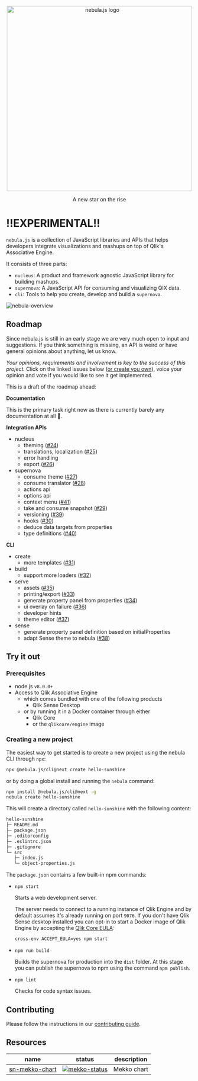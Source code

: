 <p align="center">
  <img width="500" src="./docs/assets/logos/nebula.png" alt="nebula.js logo" />
</p>
<p align="center">A new star on the rise</p>

# !!EXPERIMENTAL!!

`nebula.js` is a collection of JavaScript libraries and APIs that helps developers integrate visualizations and mashups on top of Qlik's Associative Engine.

It consists of three parts:

- `nucleus`: A product and framework agnostic JavaScript library for building mashups.
- `supernova`: A JavaScript API for consuming and visualizing QIX data.
- `cli`: Tools to help you create, develop and build a `supernova`.

![nebula-overview](docs/assets/nebula-overview.png)

## Roadmap

Since nebula.js is still in an early stage we are very much open to input and suggestions. If you think something is missing, an API is weird or have general opinions about anything, let us know.

_Your opinions, requirements and involvement is key to the success of this project._ Click on the linked issues below ([or create you own](https://github.com/qlik-oss/nebula.js/issues/new/choose)), voice your opinion and vote if you would like to see it get implemented.

This is a draft of the roadmap ahead:

**Documentation**

This is the primary task right now as there is currently barely any documentation at all 😬.

**Integration APIs**

- nucleus
  - theming ([#24](https://github.com/qlik-oss/nebula.js/issues/24))
  - translations, localization ([#25](https://github.com/qlik-oss/nebula.js/issues/25))
  - error handling
  - export ([#26](https://github.com/qlik-oss/nebula.js/issues/26))
- supernova
  - consume theme ([#27](https://github.com/qlik-oss/nebula.js/issues/27))
  - consume translator ([#28](https://github.com/qlik-oss/nebula.js/issues/28))
  - actions api
  - options api
  - context menu ([#41](https://github.com/qlik-oss/nebula.js/issues/41))
  - take and consume snapshot ([#29](https://github.com/qlik-oss/nebula.js/issues/29))
  - versioning ([#39](https://github.com/qlik-oss/nebula.js/issues/39))
  - hooks ([#30](https://github.com/qlik-oss/nebula.js/issues/30))
  - deduce data targets from properties
  - type definitions ([#40](https://github.com/qlik-oss/nebula.js/issues/40))

**CLI**

- create
  - more templates ([#31](https://github.com/qlik-oss/nebula.js/issues/31))
- build
  - support more loaders ([#32](https://github.com/qlik-oss/nebula.js/issues/32))
- serve
  - assets ([#35](https://github.com/qlik-oss/nebula.js/issues/35))
  - printing/export ([#33](https://github.com/qlik-oss/nebula.js/issues/33))
  - generate property panel from properties ([#34](https://github.com/qlik-oss/nebula.js/issues/34))
  - ui overlay on failure ([#36](https://github.com/qlik-oss/nebula.js/issues/36))
  - developer hints
  - theme editor ([#37](https://github.com/qlik-oss/nebula.js/issues/37))
- sense
  - generate property panel definition based on initialProperties
  - adapt Sense theme to nebula ([#38](https://github.com/qlik-oss/nebula.js/issues/38))

## Try it out

### Prerequisites

- node.js `v8.0.0+`
- Access to Qlik Associative Engine
  - which comes bundled with one of the following products
    - Qlik Sense Desktop
  - or by running it in a Docker container through either
    - Qlik Core
    - or the `qlikcore/engine` image

### Creating a new project

The easiest way to get started is to create a new project using the nebula CLI through `npx`:

```sh
npx @nebula.js/cli@next create hello-sunshine
```

or by doing a global install and running the `nebula` command:

```sh
npm install @nebula.js/cli@next -g
nebula create hello-sunshine
```

This will create a directory called `hello-sunshine` with the following content:

```sh
hello-sunshine
├─ README.md
├─ package.json
├─ .editorconfig
├─ .eslintrc.json
├─ .gitignore
└─ src
   ├─ index.js
   └─ object-properties.js
```

The `package.json` contains a few built-in npm commands:

- `npm start`

  Starts a web development server.

  The server needs to connect to a running instance of Qlik Engine and by default assumes it's already running on port `9076`. If you don't have Qlik Sense desktop installed you can opt-in to start a Docker image of Qlik Engine by accepting the [Qlik Core EULA](https://core.qlik.com/eula/):

  ```sh
  cross-env ACCEPT_EULA=yes npm start
  ```

- `npm run build`

  Builds the supernova for production into the `dist` folder. At this stage you can publish the supernova to npm using the command `npm publish`.

- `npm lint`

  Checks for code syntax issues.

## Contributing

Please follow the instructions in our [contributing guide](./.github/CONTRIBUTING.md).

## Resources

| name             | status                       | description |
| ---------------- | ---------------------------- | ----------- |
| [sn-mekko-chart] | [![mekko-status]][mekko-npm] | Mekko chart |

[sn-mekko-chart]: https://github.com/qlik-oss/sn-mekko-chart
[mekko-status]: https://img.shields.io/npm/v/@nebula.js/sn-mekko-chart.svg
[mekko-npm]: https://www.npmjs.com/package/@nebula.js/sn-mekko-chart
